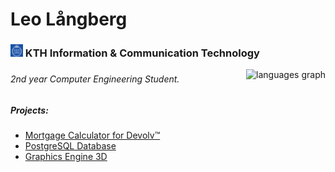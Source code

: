 <h1 align="left">Leo Långberg</h1>
<h3 align="left"> <img src="kthlogo.png" alt="KTH Logo" width="20" height="20"/> KTH Information & Communication Technology </h3>
<img align="right" src="https://github-readme-stats.vercel.app/api/top-langs?username=leolangberg&locale=en&hide_title=false&layout=compact&card_width=320&langs_count=6&theme=dracula&hide_border=false" height="150" alt="languages graph"  />



###

<!-- project idea: website/program där du kan bygga din egna utbildningsplan (matcha kurser med p1,p2,p3,p4) -->
###



###

<div align="left">
  <!-- <h6> Hello, my name is Leo & I am currently in my sophomore year of university. Below are some related university projects along with some of my own works. Feel free to check them out. </h6> -->
  <h6> 2nd year Computer Engineering Student.</h6>
  <h5> Projects: </h5> 
   <ul>
    <li><a href=https://devolv-project.pages.dev/>Mortgage Calculator for Devolv™</li>
    <li><a href="https://github.com/leolangberg/iv1351">PostgreSQL Database</a></li>
    <li><a href="https://github.com/leolangberg/3D-Engine">Graphics Engine 3D</a></li>
    <!-- <li><a href="https://github.com/leolangberg/IS1200">Snake Game</a></li> -->
    <!-- Add more list items as needed -->
  </ul>
</div>

###
<!--
<div align="left">
  <img src="https://img.shields.io/static/v1?message=Youtube&logo=youtube&label=&color=FF0000&logoColor=white&labelColor=&style=for-the-badge" height="35" alt="youtube logo"  />

</div>
-->

###









